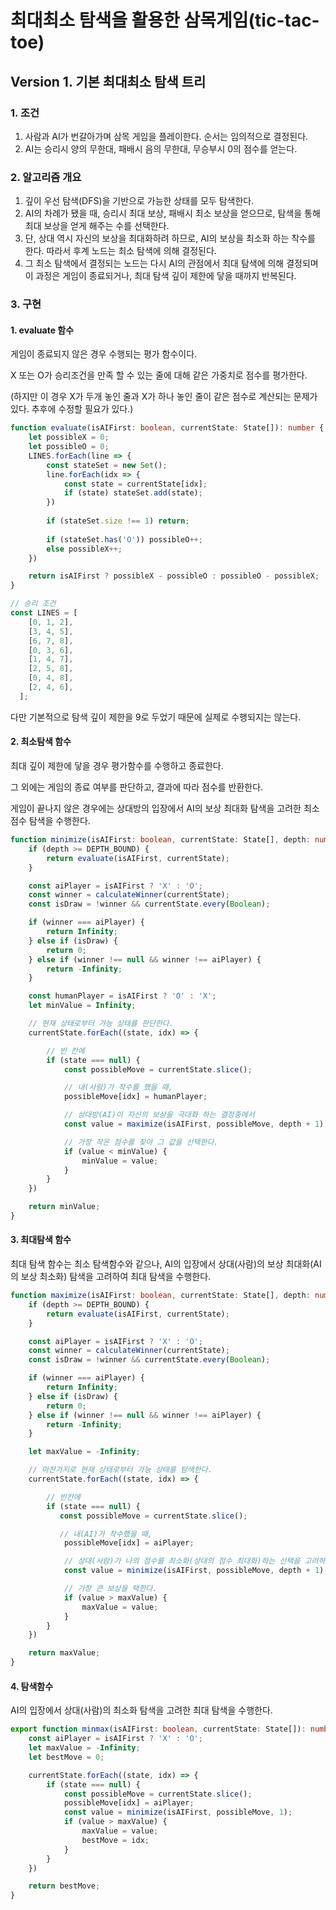 # 최대최소 탐색을 활용한 삼목게임(tic-tac-toe)

## Version 1. 기본 최대최소 탐색 트리

### 1. 조건

1. 사람과 AI가 번갈아가며 삼목 게임을 플레이한다. 순서는 임의적으로 결정된다.
2. AI는 승리시 양의 무한대, 패배시 음의 무한대, 무승부시 0의 점수를 얻는다.

### 2. 알고리즘 개요

1. 깊이 우선 탐색(DFS)을 기반으로 가능한 상태를 모두 탐색한다.
2. AI의 차례가 됐을 때, 승리시 최대 보상, 패배시 최소 보상을 얻으므로, 탐색을 통해 최대 보상을 얻게 해주는 수를 선택한다.
3. 단, 상대 역시 자신의 보상을 최대화하려 하므로, AI의 보상을 최소화 하는 착수를 한다. 따라서 후계 노드는 최소 탐색에 의해 결정된다.
4. 그 최소 탐색에서 결정되는 노드는 다시 AI의 관점에서 최대 탐색에 의해 결정되며 이 과정은 게임이 종료되거나, 최대 탐색 깊이 제한에 닿을 때까지 반복된다.

### 3. 구현

#### 1. evaluate 함수

게임이 종료되지 않은 경우 수행되는 평가 함수이다.

X 또는 O가 승리조건을 만족 할 수 있는 줄에 대해 같은 가중치로 점수를 평가한다.

(하지만 이 경우 X가 두개 놓인 줄과 X가 하나 놓인 줄이 같은 점수로 계산되는 문제가 있다. 추후에 수정할 필요가 있다.)

```typescript
function evaluate(isAIFirst: boolean, currentState: State[]): number {
    let possibleX = 0;
    let possibleO = 0;
    LINES.forEach(line => {
        const stateSet = new Set();
        line.forEach(idx => {
            const state = currentState[idx];
            if (state) stateSet.add(state);
        })
        
        if (stateSet.size !== 1) return;
        
        if (stateSet.has('O')) possibleO++;
        else possibleX++;
    })

    return isAIFirst ? possibleX - possibleO : possibleO - possibleX;
}

// 승리 조건
const LINES = [
    [0, 1, 2],
    [3, 4, 5],
    [6, 7, 8],
    [0, 3, 6],
    [1, 4, 7],
    [2, 5, 8],
    [0, 4, 8],
    [2, 4, 6],
  ];
```

다만 기본적으로 탐색 깊이 제한을 9로 두었기 때문에 실제로 수행되지는 않는다.

#### 2. 최소탐색 함수

최대 깊이 제한에 닿을 경우 평가함수를 수행하고 종료한다.

그 외에는 게임의 종료 여부를 판단하고, 결과에 따라 점수를 반환한다.

게임이 끝나지 않은 경우에는 상대방의 입장에서 AI의 보상 최대화 탐색을 고려한 최소 점수 탐색을 수행한다.

```typescript
function minimize(isAIFirst: boolean, currentState: State[], depth: number): number {
    if (depth >= DEPTH_BOUND) {
        return evaluate(isAIFirst, currentState);
    }

    const aiPlayer = isAIFirst ? 'X' : 'O';
    const winner = calculateWinner(currentState);
    const isDraw = !winner && currentState.every(Boolean);

    if (winner === aiPlayer) {
        return Infinity;
    } else if (isDraw) {
        return 0;
    } else if (winner !== null && winner !== aiPlayer) {
        return -Infinity;
    }

    const humanPlayer = isAIFirst ? 'O' : 'X';
    let minValue = Infinity;

    // 현재 상태로부터 가능 상태를 판단한다.
    currentState.forEach((state, idx) => {

        // 빈 칸에
        if (state === null) {
            const possibleMove = currentState.slice();

            // 내(사람)가 착수를 했을 때,
            possibleMove[idx] = humanPlayer;

            // 상대방(AI)이 자신의 보상을 극대화 하는 결정중에서
            const value = maximize(isAIFirst, possibleMove, depth + 1);

            // 가장 작은 점수를 찾아 그 값을 선택한다.
            if (value < minValue) {
                minValue = value;
            }
        }
    })

    return minValue;
}
```
#### 3. 최대탐색 함수

최대 탐색 함수는 최소 탐색함수와 같으나, AI의 입장에서 상대(사람)의 보상 최대화(AI의 보상 최소화) 탐색을 고려하여 최대 탐색을 수행한다.

```typescript
function maximize(isAIFirst: boolean, currentState: State[], depth: number): number {
    if (depth >= DEPTH_BOUND) {
        return evaluate(isAIFirst, currentState);
    }

    const aiPlayer = isAIFirst ? 'X' : 'O';
    const winner = calculateWinner(currentState);
    const isDraw = !winner && currentState.every(Boolean);

    if (winner === aiPlayer) {
        return Infinity;
    } else if (isDraw) {
        return 0;
    } else if (winner !== null && winner !== aiPlayer) {
        return -Infinity;
    }

    let maxValue = -Infinity;

    // 마찬가지로 현재 상태로부터 가능 상태를 탐색한다.
    currentState.forEach((state, idx) => {

        // 빈칸에
        if (state === null) {
           const possibleMove = currentState.slice();

           // 내(AI)가 착수했을 때,
            possibleMove[idx] = aiPlayer;

            // 상대(사람)가 나의 점수를 최소화(상대의 점수 최대화)하는 선택을 고려하여
            const value = minimize(isAIFirst, possibleMove, depth + 1);

            // 가장 큰 보상을 택한다.
            if (value > maxValue) {
                maxValue = value;
            }
        }
    })

    return maxValue;
}
```

#### 4. 탐색함수

AI의 입장에서 상대(사람)의 최소화 탐색을 고려한 최대 탐색을 수행한다.

```typescript
export function minmax(isAIFirst: boolean, currentState: State[]): number {
    const aiPlayer = isAIFirst ? 'X' : 'O';
    let maxValue = -Infinity;
    let bestMove = 0;

    currentState.forEach((state, idx) => {
        if (state === null) {
            const possibleMove = currentState.slice();
            possibleMove[idx] = aiPlayer;
            const value = minimize(isAIFirst, possibleMove, 1);
            if (value > maxValue) {
                maxValue = value;
                bestMove = idx;
            }
        }
    })

    return bestMove;
}
```

